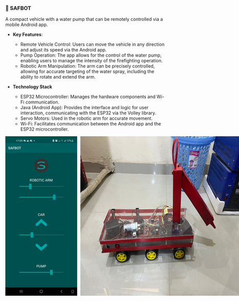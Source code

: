 ### 🤖 SAFBOT
A compact vehicle with a water pump that can be remotely controlled via a mobile Android app.

- **Key Features**:
  - Remote Vehicle Control: Users can move the vehicle in any direction and adjust its speed via the Android app.
  - Pump Operation: The app allows for the control of the water pump, enabling users to manage the intensity of the firefighting operation.
  - Robotic Arm Manipulation: The arm can be precisely controlled, allowing for accurate targeting of the water spray, including the ability to rotate and extend the arm.

- **Technology Stack**
  - ESP32 Microcontroller: Manages the hardware components and Wi-Fi communication.
  - Java (Android App): Provides the interface and logic for user interaction, communicating with the ESP32 via the Volley library.
  - Servo Motors: Used in the robotic arm for accurate movement.
  - Wi-Fi: Facilitates communication between the Android app and the ESP32 microcontroller.


<div style="display: flex; align-items: center;">
  <img src="saf.jpg" alt="Screenshot" height="500" style="margin-right: 10px;"/>
  <img src="safbot.png" alt="Screenshot" height="500"/>
  
  <video src="robot_car.mp4" autoplay loop muted playsinline style="max-width: 100%; height: 500;">
  Your browser does not support the video tag.
  </video>

</div>



